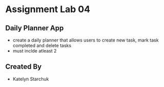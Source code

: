 # Assignment Lab 04

## Daily Planner App

- create a daily planner that allows users to create new task, mark task completed and delete tasks
- must inclde atleast 2 

## Created By

- Katelyn Starchuk
